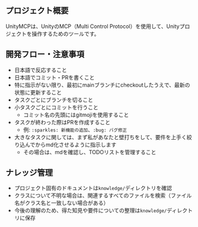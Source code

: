 ## プロジェクト概要

UnityMCPは、UnityのMCP（Multi Control Protocol）を使用して、Unityプロジェクトを操作するためのツールです。

## 開発フロー・注意事項

- 日本語で反応すること
- 日本語でコミット・PRを書くこと
- 特に指示がない限り、最初にmainブランチにcheckoutしたうえで、最新の状態に更新すること
- タスクごとにブランチを切ること
- 小タスクごとにコミットを行うこと
    - コミット名の先頭にはgitmojiを使用すること
- タスクが終わった際はPRを作成すること
    - 例: `:sparkles: 新機能の追加`、`:bug: バグ修正`
- 大きなタスクに関しては、まず私があなたと壁打ちをして、要件を上手く絞り込んでからmd化させるように指示します
  - その場合は、mdを確認し、TODOリストを管理すること

## ナレッジ管理
- プロジェクト固有のドキュメントは`knowledge/`ディレクトリを確認
- クラスについて不明な場合は、関連するすべてのファイルを検索（ファイル名がクラス名と一致しない場合がある）
- 今後の理解のため、得た知見や要件についての整理は`knowledge/`ディレクトリに保存